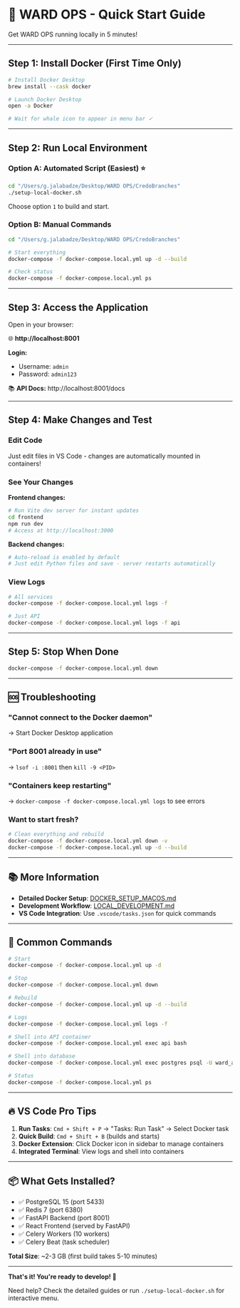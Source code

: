 # 🚀 WARD OPS - Quick Start Guide

Get WARD OPS running locally in 5 minutes!

---

## Step 1: Install Docker (First Time Only)

```bash
# Install Docker Desktop
brew install --cask docker

# Launch Docker Desktop
open -a Docker

# Wait for whale icon to appear in menu bar ✓
```

---

## Step 2: Run Local Environment

### Option A: Automated Script (Easiest) ⭐

```bash
cd "/Users/g.jalabadze/Desktop/WARD OPS/CredoBranches"
./setup-local-docker.sh
```

Choose option `1` to build and start.

### Option B: Manual Commands

```bash
cd "/Users/g.jalabadze/Desktop/WARD OPS/CredoBranches"

# Start everything
docker-compose -f docker-compose.local.yml up -d --build

# Check status
docker-compose -f docker-compose.local.yml ps
```

---

## Step 3: Access the Application

Open in your browser:

🌐 **http://localhost:8001**

**Login:**
- Username: `admin`
- Password: `admin123`

📚 **API Docs:** http://localhost:8001/docs

---

## Step 4: Make Changes and Test

### Edit Code

Just edit files in VS Code - changes are automatically mounted in containers!

### See Your Changes

**Frontend changes:**
```bash
# Run Vite dev server for instant updates
cd frontend
npm run dev
# Access at http://localhost:3000
```

**Backend changes:**
```bash
# Auto-reload is enabled by default
# Just edit Python files and save - server restarts automatically
```

### View Logs

```bash
# All services
docker-compose -f docker-compose.local.yml logs -f

# Just API
docker-compose -f docker-compose.local.yml logs -f api
```

---

## Step 5: Stop When Done

```bash
docker-compose -f docker-compose.local.yml down
```

---

## 🆘 Troubleshooting

### "Cannot connect to the Docker daemon"
→ Start Docker Desktop application

### "Port 8001 already in use"
→ `lsof -i :8001` then `kill -9 <PID>`

### "Containers keep restarting"
→ `docker-compose -f docker-compose.local.yml logs` to see errors

### Want to start fresh?
```bash
# Clean everything and rebuild
docker-compose -f docker-compose.local.yml down -v
docker-compose -f docker-compose.local.yml up -d --build
```

---

## 📚 More Information

- **Detailed Docker Setup**: [DOCKER_SETUP_MACOS.md](DOCKER_SETUP_MACOS.md)
- **Development Workflow**: [LOCAL_DEVELOPMENT.md](LOCAL_DEVELOPMENT.md)
- **VS Code Integration**: Use `.vscode/tasks.json` for quick commands

---

## 🎯 Common Commands

```bash
# Start
docker-compose -f docker-compose.local.yml up -d

# Stop
docker-compose -f docker-compose.local.yml down

# Rebuild
docker-compose -f docker-compose.local.yml up -d --build

# Logs
docker-compose -f docker-compose.local.yml logs -f

# Shell into API container
docker-compose -f docker-compose.local.yml exec api bash

# Shell into database
docker-compose -f docker-compose.local.yml exec postgres psql -U ward_admin -d ward_ops

# Status
docker-compose -f docker-compose.local.yml ps
```

---

## 🔥 VS Code Pro Tips

1. **Run Tasks**: `Cmd + Shift + P` → "Tasks: Run Task" → Select Docker task
2. **Quick Build**: `Cmd + Shift + B` (builds and starts)
3. **Docker Extension**: Click Docker icon in sidebar to manage containers
4. **Integrated Terminal**: View logs and shell into containers

---

## 📦 What Gets Installed?

- ✅ PostgreSQL 15 (port 5433)
- ✅ Redis 7 (port 6380)
- ✅ FastAPI Backend (port 8001)
- ✅ React Frontend (served by FastAPI)
- ✅ Celery Workers (10 workers)
- ✅ Celery Beat (task scheduler)

**Total Size**: ~2-3 GB (first build takes 5-10 minutes)

---

**That's it! You're ready to develop! 🎉**

Need help? Check the detailed guides or run `./setup-local-docker.sh` for interactive menu.
